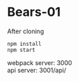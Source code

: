 # Bears-01 

After cloning

```
npm install
npm start

```
webpack server: 3000 <br>
api server: 3001/api/